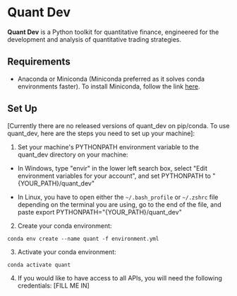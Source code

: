 # Quant Dev
**Quant Dev** is a Python toolkit for quantitative finance, engineered for the development and analysis of quantitative trading strategies.

## Requirements

* Anaconda or Miniconda (Miniconda preferred as it solves conda environments faster). To install Miniconda, follow the link [here](https://docs.anaconda.com/miniconda/install/#).

## Set Up
[Currently there are no released versions of quant_dev on pip/conda. To use quant_dev, here are the steps you need to set up your machine]:

1. Set your machine's PYTHONPATH environment variable to the quant_dev directory on your machine:
* In Windows, type "envir" in the lower left search box, select "Edit environment variables for your account", and set PYTHONPATH to "{YOUR_PATH}/quant_dev"

* In Linux, you have to open either the `~/.bash_profile` or `~/.zshrc` file depending on the terminal you are using, go to the end of the file, and paste export PYTHONPATH="{YOUR_PATH}/quant_dev"


2. Create your conda environment:
```
conda env create --name quant -f environment.yml
```

3. Activate your conda environment:
```
conda activate quant
```

4. If you would like to have access to all APIs, you will need the following credentials: [FILL ME IN]
